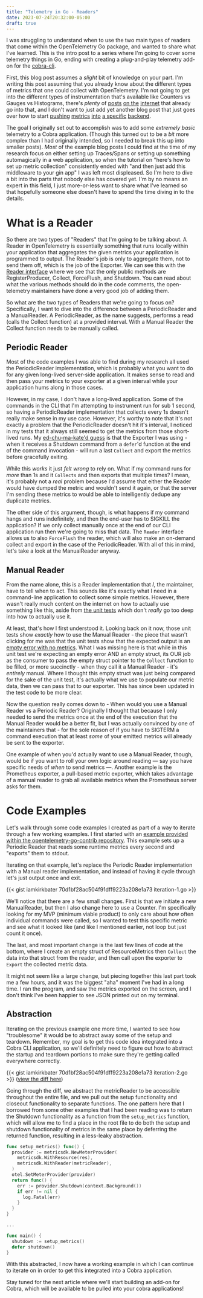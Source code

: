 ```yaml
---
title: "Telemetry in Go - Readers"
date: 2023-07-24T20:32:00-05:00
draft: true
---
```


I was struggling to understand when to use the two main types of readers that come within the OpenTelemetry Go package, and wanted to share what I've learned. This is the intro post to a series where I'm going to cover some telemetry things in Go, ending with creating a plug-and-play telemetry add-on for the [cobra-cli](https://cobra.dev/).

First, this blog post assumes a _slight_ bit of knowledge on your part. I'm writing this post assuming that you already know about the different types of metrics that one could collect with OpenTelemetry. I'm not going to get into the different types of instrumentation that's available like Counters vs Gauges vs Histograms, there's _plenty_ of [posts](https://www.timescale.com/blog/a-deep-dive-into-open-telemetry-metrics/) [on the](https://uptrace.dev/opentelemetry/go-metrics.html) [internet](https://grafana.com/docs/opentelemetry/instrumentation/go/manual-instrumentation/) that already go into that, and I don't want to just add yet another blog post that just goes over how to start [pushing](https://docs.honeycomb.io/getting-data-in/opentelemetry/go-distro/) [metrics](https://uptrace.dev/opentelemetry/go-metrics.html) [into](https://docs.datadoghq.com/tracing/trace_collection/otel_instrumentation/go/) [a specific](https://signoz.io/opentelemetry/go/) [backend](https://www.dynatrace.com/support/help/extend-dynatrace/opentelemetry/walkthroughs/go). 

The goal I originally set out to accomplish was to add some _extremely basic_ telemetry to a Cobra application. (Though this turned out to be a _bit_ more complex than I had originally intended, so I needed to break this up into smaller posts). _Most_ of the example blog posts I could find at the time of my research focus on either setting up Traces/Spans or setting up something automagically in a web application, so when the tutorial on "here's how to set up metric collection" consistently ended with "and then just add this middleware to your gin app" I was left most displeased. So I'm here to dive a bit into the parts that nobody else has covered yet. I'm by no means an expert in this field, I just more-or-less want to share what I've learned so that hopefully someone else doesn't have to spend the time diving in to the details.

# What is a Reader

So there are two types of "Readers" that I'm going to be talking about. A Reader in OpenTelemetry is essentially something that runs locally within your application that aggregates the given metrics your application is programmed to output.  The Reader's job is only to aggregate them, not to send them off, which is the job of the Exporter. We can see this with the [Reader interface](https://github.com/open-telemetry/opentelemetry-go/blob/64e76f8be45c9f4df85344249fad0fb72cff1230/sdk/metric/reader.go#L54) where we see that the only public methods are RegisterProducer, Collect, ForceFlush, and Shutdown. You can read about what the various methods should do in the code comments, the open-telemetry maintainers have done a very good job of adding them.

So what are the two types of Readers that we're going to focus on? Specifically, I want to dive into the difference between a PeriodicReader and a ManualReader. A PeriodicReader, as the name suggests, performs a read (calls the Collect function) at a provided interval. With a Manual Reader the Collect function needs to be manually called.

## Periodic Reader

Most of the code examples I was able to find during my research all used the PeriodicReader implementation, which is probably what you want to do for any given long-lived server-side application. It makes sense to read and then pass your metrics to your exporter at a given interval while your application hums along in those cases.

However, in my case, I don't have a long-lived application. Some of the commands in the CLI that I'm attempting to instrument run for sub 1 second, so having a PeriodicReader implementation that collects every 1s doesn't really make sense in my use case. However, it's worthy to note that it's not exactly a problem that the PeriodicReader doesn't hit it's interval, I noticed in my tests that it always still seemed to get the metrics from those short-lived runs. My [ed-chu-ma-kate'd guess](https://github.com/open-telemetry/opentelemetry-go/blob/088ac8e179bd30ee39c81278010f8d3b45ba45be/sdk/metric/periodic_reader.go#L320) is that the Exporter I was using - when it receives a Shutdown command from a `defer`'d function at the end of the command invocation - will run a last `Collect` and export the metrics before gracefully exiting.

While this _works_ it just _felt wrong_ to rely on. What if my command runs for _more_ than 1s and it `Collects` and then exports that multiple times? I mean, it's probably not a _real_ problem because I'd assume that either the Reader would have dumped the metric and wouldn't send it again, or that the server I'm sending these metrics to would be able to intelligently dedupe any duplicate metrics.

The other side of this argument, though, is what happens if my command hangs and runs indefinitely, and then the end-user has to SIGKILL the application? If we only collect manually once at the end of our CLI application run then we're going to miss that data. The `Reader` interface allows us to also `ForceFlush` the reader, which will also make an on-demand collect and export in the case of the PeriodicReader. With all of this in mind, let's take a look at the ManualReader anyway.

## Manual Reader

From the name alone, this is a Reader implementation that _I_, the maintainer, have to tell when to act. This sounds like it's exactly what I need in a command-line application to collect some simple metrics. However, there wasn't really much content on the internet on how to actually use something like this, aside from [the unit tests](https://github.com/open-telemetry/opentelemetry-go/blob/64e76f8be45c9f4df85344249fad0fb72cff1230/sdk/metric/manual_reader_test.go) which don't _really_ go too deep into how to actually use it.

At least, that's how I first understood it. Looking back on it now, those unit tests show _exactly_ how to use the Manual Reader - the piece that wasn't clicking for me was that the unit tests show that the expected output is an [empty error with no metrics](https://github.com/open-telemetry/opentelemetry-go/blob/64e76f8be45c9f4df85344249fad0fb72cff1230/sdk/metric/manual_reader_test.go#L94). What I was missing here is that while in this unit test we're expecting an empty error AND an empty struct, its OUR job as the consumer to pass the empty struct pointer to the `Collect` function to be filled, or more succinctly - when they call it a Manual Reader - it's _entirely_ manual. Where I thought this empty struct was just being compared for the sake of the unit test, it's actually what we use to populate our metric data, then we can pass that to our exporter. This has since been updated in the test code to be more clear.

Now the question really comes down to - When would you use a Manual Reader vs a Periodic Reader? Originally I thought that because I only needed to send the metrics once at the end of the execution that the Manual Reader would be a better fit, but I was actually convinced by one of the maintainers that - for the sole reason of if you have to SIGTERM a command execution that at least _some_ of your emitted metrics will already be sent to the exporter.

One example of when you'd actually want to use a Manual Reader, though, would be if you want to roll your own logic around reading &mdash; say you have specific needs of _when_ to send metrics &mdash;. Another example is the Prometheus exporter, a pull-based metric exporter, which takes advantage of a manual reader to grab all available metrics when the Prometheus server asks for them.

# Code Examples

Let's walk through some code examples I created as part of a way to iterate through a few working examples. I first started with an [example provided within the opentelemetry-go-contrib repository](https://github.com/open-telemetry/opentelemetry-go-contrib/blob/instrumentation/runtime/example/v0.42.0/instrumentation/runtime/example/main.go). This example sets up a Periodic Reader that reads some runtime metrics every second and "exports" them to stdout.

Iterating on that example, let's replace the Periodic Reader implementation with a Manual reader implementation, and instead of having it cycle through let's just output once and exit.

{{< gist iamkirkbater 70d1bf28ac504f91dff9223a208e1a73 iteration-1.go >}}

We'll notice that there are a few small changes.  First is that we initiate a new ManualReader, but then I also change here to use a Counter. I'm specifically looking for my MVP (minimum viable product) to only care about how often individual commands were called, so I wanted to test this specific metric and see what it looked like (and like I mentioned earlier, not loop but just count it once).

The last, and most important change is the last few lines of code at the bottom, where I create an empty struct of ResourceMetrics then `Collect` the data into that struct from the reader, and then call upon the exporter to `Export` the collected metric data.

It might not seem like a large change, but piecing together this last part took me a few hours, and it was the biggest "aha" moment I've had in a long time. I ran the program, and saw the metrics exported on the screen, and I don't think I've been happier to see JSON printed out on my terminal.

## Abstraction

Iterating on the previous example one more time, I wanted to see how "troublesome" it would be to abstract away some of the setup and teardown. Remember, my goal is to get this code idea integrated into a Cobra CLI application, so we'll definitely need to figure out how to abstract the startup and teardown portions to make sure they're getting called everywhere correctly.

{{< gist iamkirkbater 70d1bf28ac504f91dff9223a208e1a73 iteration-2.go >}}
([view the diff here](https://github.com/iamkirkbater/opentelemetry-go-examples/commit/b2d4789d3f6ff1b9b9537562ecf4004a41964391))

Going through the diff, we abstract the metricReader to be accessible throughout the entire file, and we pull out the setup functionality and closeout functionality to separate functions. The one pattern here that I borrowed from some other examples that I had been reading was to return the Shutdown functionality as a function from the `setup_metrics` function, which will allow me to find a place in the root file to do both the setup and shutdown functionality of metrics in the same place by deferring the returned function, resulting in a less-leaky abstraction.

```go
func setup_metrics() func() {
  provider := metricsdk.NewMeterProvider(
    metricsdk.WithResource(res),
    metricsdk.WithReader(metricReader),
  )
  otel.SetMeterProvider(provider)
  return func() {
    err := provider.Shutdown(context.Background())
    if err != nil {
      log.Fatal(err)
    }
  }
}

...

func main() {
  shutdown := setup_metrics()
  defer shutdown()
}
```

With this abstracted, I now have a working example in which I can continue to iterate on in order to get this integrated into a Cobra application.

Stay tuned for the next article where we'll start building an add-on for Cobra, which will be available to be pulled into your cobra applications!
